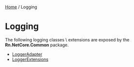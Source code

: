 [Home](/README.md) / Logging

# Logging
The following logging classes \ extensions are exposed by the **Rn.NetCore.Common** package.

- [LoggerAdapter](/docs/logging/LoggerAdapter.md)
- [LoggerExtensions](/docs/logging/LoggerExtensions.md)
